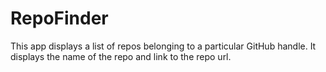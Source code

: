 # RepoFinder

This app displays a list of repos belonging to a particular GitHub handle. It displays the name of the repo and link to the repo url. 
